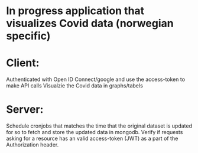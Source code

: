 # In progress application that visualizes Covid data (norwegian specific) 

# Client:
Authenticated with Open ID Connect/google and use the access-token to make API calls
Visualzie the Covid data in graphs/tabels

# Server: 
Schedule cronjobs that matches the time that the original dataset is updated for so to fetch and store the updated data in mongodb.
Verify if requests asking for a resource has an valid access-token (JWT) as a part of the Authorization header. 


